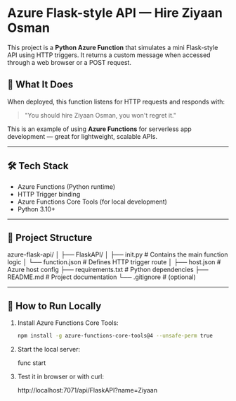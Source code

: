 # Azure Flask-style API — Hire Ziyaan Osman

This project is a **Python Azure Function** that simulates a mini Flask-style API using HTTP triggers. It returns a custom message when accessed through a web browser or a POST request.

## 🚀 What It Does

When deployed, this function listens for HTTP requests and responds with:

> "You should hire Ziyaan Osman, you won't regret it."

This is an example of using **Azure Functions** for serverless app development — great for lightweight, scalable APIs.

---

## 🛠️ Tech Stack

- Azure Functions (Python runtime)
- HTTP Trigger binding
- Azure Functions Core Tools (for local development)
- Python 3.10+

---

## 📂 Project Structure
azure-flask-api/
│
├── FlaskAPI/
│ ├── init.py # Contains the main function logic
│ └── function.json # Defines HTTP trigger route
│
├── host.json # Azure host config
├── requirements.txt # Python dependencies
├── README.md # Project documentation
└── .gitignore # (optional)


---

## 🧪 How to Run Locally

1. Install Azure Functions Core Tools:
   ```bash
   npm install -g azure-functions-core-tools@4 --unsafe-perm true
2. Start the local server:

   func start

3. Test it in browser or with curl:

   http://localhost:7071/api/FlaskAPI?name=Ziyaan

